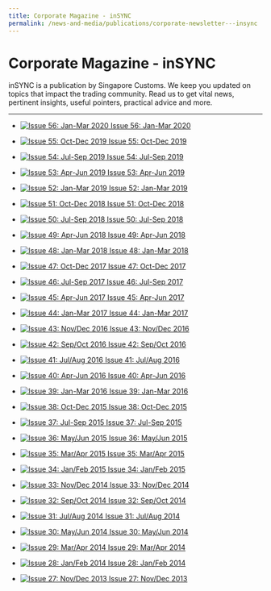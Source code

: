 ```yaml
---
title: Corporate Magazine - inSYNC
permalink: /news-and-media/publications/corporate-newsletter---insync
---
```


# Corporate Magazine - inSYNC

inSYNC is a publication by Singapore Customs. We keep you updated on topics that impact the trading community. Read us to get vital news, pertinent insights, useful pointers, practical advice and more.

----------

-   [![Issue 56: Jan-Mar 2020](https://www.customs.gov.sg/-/media/cus/images/insync/thumbnail/insync-coverthumbnail-issue56.jpg)
Issue 56: Jan-Mar 2020](https://www.customs.gov.sg/-/media/cus/files/insync/issue56/index.html?la=en)
 
-   [![Issue 55: Oct-Dec 2019](https://www.customs.gov.sg/-/media/cus/images/insync/thumbnail/insync_issue55_thumbnail.jpg)
Issue 55: Oct-Dec 2019](https://www.customs.gov.sg/-/media/cus/files/insync/issue55/indexhtml.htm?la=en)
 
-   [![Issue 54: Jul-Sep 2019](https://www.customs.gov.sg/-/media/cus/images/insync/thumbnail/insync-issue-54-thumbnail.jpg)
Issue 54: Jul-Sep 2019](https://www.customs.gov.sg/-/media/cus/files/insync/issue54/index.html?la=en)

-   [![Issue 53: Apr-Jun 2019](https://www.customs.gov.sg/-/media/cus/images/insync/thumbnail/insync-issue-53-thumbnail.gif)
Issue 53: Apr-Jun 2019](https://www.customs.gov.sg/-/media/cus/files/insync/issue53/index.html?la=en)

-   [![Issue 52: Jan-Mar 2019](https://www.customs.gov.sg/-/media/cus/images/insync/thumbnail/insync-issue-52-thumbnail.gif)
Issue 52: Jan-Mar 2019](https://www.customs.gov.sg/-/media/cus/files/insync/issue52/index.html?la=en)

-   [![Issue 51: Oct-Dec 2018](https://www.customs.gov.sg/-/media/cus/images/insync/thumbnail/insync-issue-51-thumbnail.gif)
Issue 51: Oct-Dec 2018](https://www.customs.gov.sg/-/media/cus/files/insync/issue51/index.html?la=en)

-   [![Issue 50: Jul-Sep 2018](https://www.customs.gov.sg/-/media/cus/images/insync/thumbnail/insync-issue-50-thumbnail-for-website.gif)
Issue 50: Jul-Sep 2018](https://www.customs.gov.sg/-/media/cus/files/insync/issue50/index.html?la=en)

-   [![Issue 49: Apr-Jun 2018](https://www.customs.gov.sg/-/media/cus/images/insync/thumbnail/insync_2018_issue49_thumbnail.gif)
Issue 49: Apr-Jun 2018](https://www.customs.gov.sg/-/media/cus/files/insync/issue49/index.html?la=en)

-   [![Issue 48: Jan-Mar 2018](https://www.customs.gov.sg/-/media/cus/images/insync/thumbnail/insync_issue48_thumbnail.gif)
Issue 48: Jan-Mar 2018](https://www.customs.gov.sg/-/media/cus/files/insync/issue48/index.html?la=en)

-   [![Issue 47: Oct-Dec 2017](https://www.customs.gov.sg/-/media/cus/images/insync/thumbnail/insync-issue47.gif)
Issue 47: Oct-Dec 2017](https://www.customs.gov.sg/-/media/cus/files/insync/issue47/index.html?la=en)

-   [![Issue 46: Jul-Sep 2017](https://www.customs.gov.sg/-/media/cus/images/insync/thumbnail/insync-issue-46-thumbnail-final.jpg)
Issue 46: Jul-Sep 2017](https://www.customs.gov.sg/-/media/cus/files/insync/issue46/index.html?la=en)

-   [![Issue 45: Apr-Jun 2017](https://www.customs.gov.sg/-/media/cus/images/insync/thumbnail/insync_issue45_thumbnail.gif)
Issue 45: Apr-Jun 2017](https://www.customs.gov.sg/-/media/cus/files/insync/issue45/index.html?la=en)

-   [![Issue 44: Jan-Mar 2017](https://www.customs.gov.sg/-/media/cus/images/insync/insync_issue44_thumbnail.gif)
Issue 44: Jan-Mar 2017](https://www.customs.gov.sg/-/media/cus/files/insync/issue44/index.html?la=en)

-   [![Issue 43: Nov/Dec 2016](https://www.customs.gov.sg/-/media/cus/images/insync/thumbnail/insync_issue43_thumbnail.gif)
Issue 43: Nov/Dec 2016](https://www.customs.gov.sg/-/media/cus/files/insync/issue43/index.html?la=en)

-   [![Issue 42: Sep/Oct 2016](https://www.customs.gov.sg/-/media/cus/images/insync/thumbnail/insync_issue42_thumbnail.jpg)
Issue 42: Sep/Oct 2016](https://www.customs.gov.sg/-/media/cus/files/insync/issue42/www/index.html?la=en)

-   [![Issue 41: Jul/Aug 2016](https://www.customs.gov.sg/-/media/cus/images/insync/thumbnail/insync_issue41_thumbnail.gif)
Issue 41: Jul/Aug 2016](https://www.customs.gov.sg/-/media/cus/files/insync/issue41/index.html?la=en)

-   [![Issue 40: Apr-Jun 2016](https://www.customs.gov.sg/-/media/cus/images/insync/thumbnail/insync_issue40_thumbnail.gif)
Issue 40: Apr-Jun 2016](https://www.customs.gov.sg/-/media/cus/files/insync/issue40/index.html?la=en)

-   [![Issue 39: Jan-Mar 2016](https://www.customs.gov.sg/-/media/cus/images/insync/thumbnail/insync_issue39_thumbnail.jpg)
Issue 39: Jan-Mar 2016](https://www.customs.gov.sg/-/media/cus/files/insync/issue39/index.html?la=en)

-   [![Issue 38: Oct-Dec 2015](https://www.customs.gov.sg/-/media/cus/images/insync/thumbnail/insync_issue38_thumbnail.jpg)
Issue 38: Oct-Dec 2015](https://www.customs.gov.sg/-/media/cus/files/insync/issue38/index.html?la=en)

-   [![Issue 37: Jul-Sep 2015](https://www.customs.gov.sg/-/media/cus/images/insync/thumbnail/insync_issue37_thumbnail.jpg)
Issue 37: Jul-Sep 2015](https://www.customs.gov.sg/-/media/cus/files/insync/issue37/index.html?la=en)

-   [![Issue 36: May/Jun 2015](https://www.customs.gov.sg/-/media/cus/images/insync/thumbnail/insync_issue36_thumbnail.jpg)
Issue 36: May/Jun 2015](https://www.customs.gov.sg/-/media/cus/files/insync/issue36/index.html?la=en)

-   [![Issue 35: Mar/Apr 2015](https://www.customs.gov.sg/-/media/cus/images/insync/thumbnail/issue35_thumbnail.gif)
Issue 35: Mar/Apr 2015](https://www.customs.gov.sg/-/media/cus/files/insync/issue35/index.html?la=en)

-   [![Issue 34: Jan/Feb 2015](https://www.customs.gov.sg/-/media/cus/images/insync/thumbnail/issue34_thumbnail.gif)
Issue 34: Jan/Feb 2015](https://www.customs.gov.sg/-/media/cus/files/insync/issue34/index.html?la=en)

-   [![Issue 33: Nov/Dec 2014](https://www.customs.gov.sg/-/media/cus/images/insync/thumbnail/issue33_thumbnail.gif)
Issue 33: Nov/Dec 2014](https://www.customs.gov.sg/-/media/cus/files/insync/issue33/index.html?la=en)

-   [![Issue 32: Sep/Oct 2014](https://www.customs.gov.sg/-/media/cus/images/insync/thumbnail/issue32_thumbnail.jpg)
Issue 32: Sep/Oct 2014](https://www.customs.gov.sg/-/media/cus/files/insync/issue32/index.html?la=en)

-   [![Issue 31: Jul/Aug 2014](https://www.customs.gov.sg/-/media/cus/images/insync/thumbnail/issue31_thumbnail.jpg)
Issue 31: Jul/Aug 2014](https://www.customs.gov.sg/-/media/cus/files/insync/issue31/index.html?la=en)

-   [![Issue 30: May/Jun 2014](https://www.customs.gov.sg/-/media/cus/images/insync/thumbnail/issue30_thumbnail.jpg)
Issue 30: May/Jun 2014](https://www.customs.gov.sg/-/media/cus/files/insync/issue30/index.html?la=en)

-   [![Issue 29: Mar/Apr 2014](https://www.customs.gov.sg/-/media/cus/images/insync/thumbnail/issue29_thumbnail.jpg)
Issue 29: Mar/Apr 2014](https://www.customs.gov.sg/-/media/cus/files/insync/issue29/index.html?la=en)

-   [![Issue 28: Jan/Feb 2014](https://www.customs.gov.sg/-/media/cus/images/insync/thumbnail/issue28_thumbnail.jpg)
Issue 28: Jan/Feb 2014](https://www.customs.gov.sg/-/media/cus/files/insync/issue28/index.html?la=en)

-   [![Issue 27: Nov/Dec 2013](https://www.customs.gov.sg/-/media/cus/images/insync/thumbnail/issue27_thumbnail.jpg)
Issue 27: Nov/Dec 2013](https://www.customs.gov.sg/-/media/cus/files/insync/issue27/index.html?la=en)
